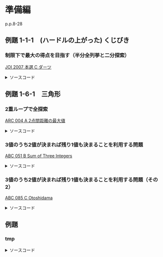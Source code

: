 # 準備編

p.p.8-28

## 例題 1-1-1　(ハードルの上がった) くじびき

### 制限下で最大の得点を目指す（半分全列挙と二分探索）

[JOI 2007 本選 C ダーツ](https://atcoder.jp/contests/joi2008ho/tasks/joi2008ho_c)

<details><summary>ソースコード</summary><div>

```C++
signed main() {
    int n, m;
    cin >> n >> m;
    vector<int> p(n + 1, 0);
    for (int i = 1; i <= n; i++) cin >> p[i];

    // 2投分の合計値を全列挙
    vector<int> sum2;
    sum2.reserve((n + 2) * (n + 1) / 2);
    for (int i = 0; i <= n; i++) {
        for (int j = i; j <= n; j++) {
            sum2.emplace_back(p[i] + p[j]);
        }
    }
    sort(sum2.begin(), sum2.end());

    // 2投分の得点を固定してMを超えない残り2投の最大得点を二分探索で探す
    int ans = 0;
    for(auto& s2 : sum2) {
        int r = m - s2;
        auto iter = upper_bound(sum2.begin(), sum2.end(), r);
        if (iter != sum2.begin()) {
            iter--;
            ans = max(ans, s2 + *iter);
        }
    }

    cout << ans << endl;
    return 0;
}
```

</div></details>

## 例題 1-6-1　三角形

### 2重ループで全探索

[ARC 004 A 2点間距離の最大値](https://atcoder.jp/contests/arc004/tasks/arc004_1)

<details><summary>ソースコード</summary><div>

```C++
signed main() {
    int n;
    cin >> n;
    vector<int> x(n), y(n);
    for (int i = 0; i < n; i++) {
        cin >> x[i] >> y[i];
    }
    auto d = [](int x1, int y1, int x2, int y2) {return sqrt((x1 - x2) * (x1 - x2) + (y1 - y2) * (y1 - y2)); };

    double ans = 0.0;
    for (int i = 0; i < n; i++) {
        for (int j = 0; j < n; j++) {
            ans = max(ans, d(x[i], y[i], x[j], y[j]));
        }
    }

    cout << fixed << setprecision(12) << ans << '\n';
    return 0;
}
```

</div></details>

### 3値のうち2値が決まれば残り1値も決まることを利用する問題

[ABC 051 B Sum of Three Integers](https://atcoder.jp/contests/abc051/tasks/abc051_b)

<details><summary>ソースコード</summary><div>

```C++
signed main() {
    int k, s;
    cin >> k >> s;

    int ans = 0;
    for (int x = 0; x <= k; x++) {
        for (int y = 0; y <= k; y++) {
            int z = s - x - y;
            if (z >= 0 && z <= k) ans++;
        }
    }
    cout << ans << endl;
    return 0;
}
```

</div></details>

### 3値のうち2値が決まれば残り1値も決まることを利用する問題（その2）

[ABC 085 C Otoshidama](https://atcoder.jp/contests/abc085/tasks/abc085_c)

<details><summary>ソースコード</summary><div>

```C++
signed main() {
    int N, Y;
    cin >> N >> Y;

    int z = -1;
    for (int x = 0; x <= N; x++) {
        for (int y = 0; y <= N; y++) {
            z = (Y - 10000 * x - 5000 * y) / 1000;
            if (z < 0) continue;
            if (x + y + z == N) {
                cout << x << ' ' << y << ' ' << z << endl;
                return 0;
            }
        }
    }

    cout << "-1 -1 -1\n";
    return 0;
}
```

</div></details>

## 例題

### tmp

[](https)

<details><summary>ソースコード</summary><div>

```C++

```

</div></details>
